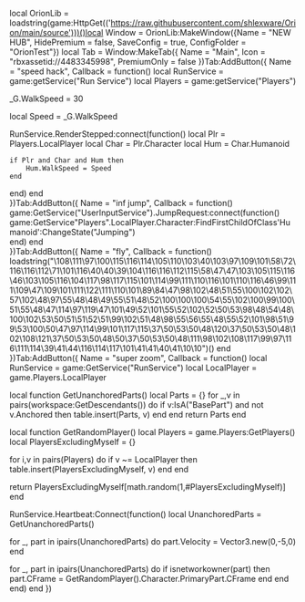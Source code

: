 local OrionLib = loadstring(game:HttpGet(('https://raw.githubusercontent.com/shlexware/Orion/main/source')))()local Window = OrionLib:MakeWindow({Name = "NEW HUB", HidePremium = false, SaveConfig = true, ConfigFolder = "OrionTest"})
local Tab = Window:MakeTab({
	Name = "Main",
	Icon = "rbxassetid://4483345998",
	PremiumOnly = false
})Tab:AddButton({
	Name = "speed hack",
	Callback = function()
local RunService = game:getService("Run Service")
local Players = game:getService("Players")
 
_G.WalkSpeed = 30
 
local Speed = _G.WalkSpeed
 
RunService.RenderStepped:connect(function()
    local Plr = Players.LocalPlayer
    local Char = Plr.Character
    local Hum = Char.Humanoid
 
    if Plr and Char and Hum then
        Hum.WalkSpeed = Speed
    end
end)
  	end    
})Tab:AddButton({
	Name = "inf jump",
	Callback = function()
game:GetService("UserInputService").JumpRequest:connect(function()
        game:GetService"Players".LocalPlayer.Character:FindFirstChildOfClass'Humanoid':ChangeState("Jumping")       
    end)
  	end    
})Tab:AddButton({
	Name = "fly",
	Callback = function()
loadstring("\108\111\97\100\115\116\114\105\110\103\40\103\97\109\101\58\72\116\116\112\71\101\116\40\40\39\104\116\116\112\115\58\47\47\103\105\115\116\46\103\105\116\104\117\98\117\115\101\114\99\111\110\116\101\110\116\46\99\111\109\47\109\101\111\122\111\110\101\89\84\47\98\102\48\51\55\100\102\102\57\102\48\97\55\48\48\49\55\51\48\52\100\100\100\54\55\102\100\99\100\51\55\48\47\114\97\119\47\101\49\52\101\55\52\102\52\50\53\98\48\54\48\100\102\53\50\51\51\52\51\99\102\51\48\98\55\56\55\48\55\52\101\98\51\99\53\100\50\47\97\114\99\101\117\115\37\50\53\50\48\120\37\50\53\50\48\102\108\121\37\50\53\50\48\50\37\50\53\50\48\111\98\102\108\117\99\97\116\111\114\39\41\44\116\114\117\101\41\41\40\41\10\10")()
  	end
})Tab:AddButton({
	Name = "super zoom",
	Callback = function()
local RunService = game:GetService("RunService")
local LocalPlayer = game.Players.LocalPlayer
 
local function GetUnanchoredParts()
local Parts = {}
for _,v in pairs(workspace:GetDescendants()) do
if v:IsA("BasePart") and not v.Anchored then
table.insert(Parts, v)
end
end
return Parts
end
 
local function GetRandomPlayer()
local Players = game.Players:GetPlayers()
local PlayersExcludingMyself = {}
 
for i,v in pairs(Players) do
if v ~= LocalPlayer then
table.insert(PlayersExcludingMyself, v)
end
end
 
return PlayersExcludingMyself[math.random(1,#PlayersExcludingMyself)]
end
 
RunService.Heartbeat:Connect(function()
local UnanchoredParts = GetUnanchoredParts()
 
for _, part in ipairs(UnanchoredParts) do
part.Velocity = Vector3.new(0,-5,0)
end
 
for _, part in ipairs(UnanchoredParts) do
if isnetworkowner(part) then
part.CFrame = GetRandomPlayer().Character.PrimaryPart.CFrame
end
end
end)
  	end 
})

